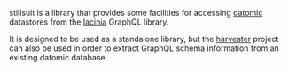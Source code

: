 stillsuit is a library that provides some facilities for
accessing [datomic](http://www.datomic.com/) datastores
from the [lacinia](https://github.com/walmartlabs/lacinia)
GraphQL library.

It is designed to be used as a standalone library, but the
[harvester](https://github.com/workframers/harvester)
project can also be used in order to extract GraphQL
schema information from an existing datomic database.
